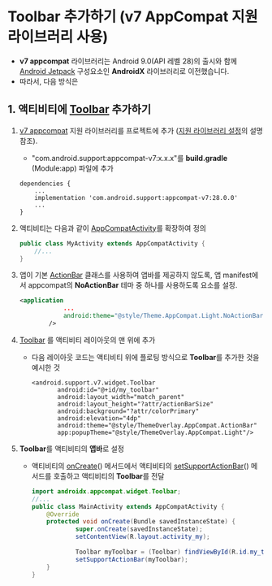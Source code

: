 <style> 
div.polaroid {
  	width: 200px;
  	box-shadow: 0 10px 30px 0 rgba(0, 0, 0, 0.2), 0 16px 30px 0 rgba(0, 0, 0, 0.19);
  	text-align: center;
	margin-bottom: 0.5cm;
}
</style>

# Toolbar 추가하기 (v7 AppCompat 지원라이브러리 사용)
-  **v7 appcompat** 라이브러리는 Android 9.0(API 레벨 28)의 출시와 함께 [Android Jetpack](https://developer.android.com/jetpack) 구성요소인 **AndroidX** 라이브러리로 이전했습니다.
-  따라서, 다음 방식은 

## 1. 액티비티에  [Toolbar](https://developer.android.com/reference/android/support/v7/widget/Toolbar.html) 추가하기



1.  [v7 appcompat](https://developer.android.com/tools/support-library/features#v7-appcompat) 지원 라이브러리를 프로젝트에 추가 ([지원 라이브러리 설정](https://developer.android.com/tools/support-library/setup)의 설명 참조).
	- "com.android.support:appcompat-v7:x.x.x"를 **build.gradle** (Module:app) 파일에 추가

	```
	dependencies {
	    ...
	    implementation 'com.android.support:appcompat-v7:28.0.0'
	    ...
	}
	```
2. 액티비티는 다음과 같이 [AppCompatActivity](https://developer.android.com/reference/androidx/appcompat/app/AppCompatActivity)를 확장하여 정의

	```java
	public class MyActivity extends AppCompatActivity {
		//...
	}
	```
3. 앱이 기본 [ActionBar](https://developer.android.com/reference/android/app/ActionBar) 클래스를 사용하여 앱바를 제공하지 않도록, 앱 manifest에서 appcompat의 **NoActionBar** 테마 중 하나를 사용하도록 **<application>** 요소를 설정. 
	
	```xml
	<application
				...
				android:theme="@style/Theme.AppCompat.Light.NoActionBar"
       		/>
	```
		
4. [Toolbar](https://developer.android.com/reference/android/support/v7/widget/Toolbar.html) 를 액티비티 레이아웃의 맨 위에 추가
	- 다음 레이아웃 코드는 액티비티 위에 플로팅 방식으로 **Toolbar**를 추가한 것을 예시한 것

		```
		<android.support.v7.widget.Toolbar
		       android:id="@+id/my_toolbar"
		       android:layout_width="match_parent"
		       android:layout_height="?attr/actionBarSize"
		       android:background="?attr/colorPrimary"
		       android:elevation="4dp"
		       android:theme="@style/ThemeOverlay.AppCompat.ActionBar"
		       app:popupTheme="@style/ThemeOverlay.AppCompat.Light"/>
		```
5.  **Toolbar**를 액티비티의 **앱바**로 설정
	- 액티비티의 [onCreate](https://developer.android.com/reference/android/app/Activity#onCreate(android.os.Bundle))() 메서드에서 액티비티의 [setSupportActionBar](https://developer.android.com/reference/androidx/appcompat/app/AppCompatActivity#setSupportActionBar(android.support.v7.widget.Toolbar))() 메서드를 호출하고 액티비티의 **Toolbar**를 전달 	

		```java
		import androidx.appcompat.widget.Toolbar;
		//...
		public class MainActivity extends AppCompatActivity {
			@Override
			protected void onCreate(Bundle savedInstanceState) {
			        super.onCreate(savedInstanceState);
			        setContentView(R.layout.activity_my);
			        
			        Toolbar myToolbar = (Toolbar) findViewById(R.id.my_toolbar);
			        setSupportActionBar(myToolbar);
			}
		}
		```
		